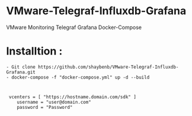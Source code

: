 # VMware-Telegraf-Influxdb-Grafana
VMware Monitoring Telegraf Grafana Docker-Compose



# Installtion :

``` 
- Git clone https://github.com/shaybenb/VMware-Telegraf-Influxdb-Grafana.git
- docker-compose -f "docker-compose.yml" up -d --build

```

#

``` 
 vcenters = [ "https://hostname.domain.com/sdk" ]
    username = "user@domain.com"
    password = "Password"

```
